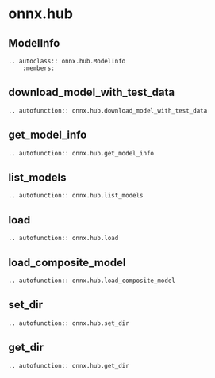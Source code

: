 # onnx.hub

## ModelInfo

```{eval-rst}
.. autoclass:: onnx.hub.ModelInfo
    :members:
```

## download_model_with_test_data

```{eval-rst}
.. autofunction:: onnx.hub.download_model_with_test_data
```

## get_model_info

```{eval-rst}
.. autofunction:: onnx.hub.get_model_info
```

## list_models

```{eval-rst}
.. autofunction:: onnx.hub.list_models
```

## load

```{eval-rst}
.. autofunction:: onnx.hub.load
```

## load_composite_model

```{eval-rst}
.. autofunction:: onnx.hub.load_composite_model
```

## set_dir

```{eval-rst}
.. autofunction:: onnx.hub.set_dir
```

## get_dir

```{eval-rst}
.. autofunction:: onnx.hub.get_dir
```
